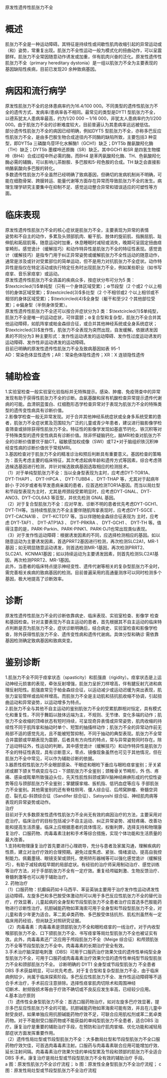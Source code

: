  原发性遗传性肌张力不全  
# 概述  
肌张力不全是一种运动障碍。其特征是持续性或间歇性肌肉收缩引起的异常运动或（和）姿势，常重复出现。肌张力不全性运动一般为模式化的扭曲动作，可以呈震颤样。肌张力不全常因随意动作诱发或加重，伴有肌肉兴奋的泛化。原发性遗传性肌张力不全（primary hereditary dystonia）是一组以肌张力不全为主要表现的基因缺陷性疾病，目前已发现20 余种致病基因。  
# 病因和流行病学  
原发性肌张力不全的总体患病率约为16.4/100 000。不同类型的遗传性肌张力不全的遗传方式、发病率/患病率各不相同。最常见的类型是DYT1 型肌张力不全，以德系犹太人患病率最高，约为$1/20\;000\;\sim\!1/16\;000$，非犹太人患病率约为1/200 000。由于肌张力不全的诊断难度较大，目前普遍认为其患病率远远被低估。  
部分遗传性肌张力不全的病因已经明确，例如DYT5 型肌张力不全，亦称多巴反应性肌张力不全，是由多巴胺生物合成途径内不同酶的缺陷所致，主要包括3 种亚型，即DYT5a 三磷酸鸟苷环化水解酶1（GCH1）缺乏；DYT5b 酪氨酸羟化酶（TH）缺乏；DYT5b 墨蝶呤还原酶（SR）缺乏。其中GCH1 和SR 是四氢生物蝶呤（BH4）合成过程中所必需的酶，而BH4 是苯丙氨酸羟化酶、TH、色氨酸羟化酶必需的辅酶，可以影响儿茶酚胺、多巴胺和5-羟色胺的合成。TH 缺乏会直接影响酪氨酸向多巴胺的转化。  
多数遗传性肌张力不全虽然已经明确了致病基因，但确切的发病机制尚不明确，可能在细胞骨架、跨膜转运、能量代谢等方面存在异常而导致肌张力不全的发生。病理生理学研究主要集中在抑制不足、感觉运动整合异常和错误适应的可塑性等方面。  
# 临床表现  
原发性遗传性肌张力不全的核心症状是肌张力不全，主要表现为异常的表情  
姿势和不自主的动作，多累及头颈部肌肉、躯干肌、肢体的旋前肌、指腕屈肌、趾伸肌和跖屈肌等。随意运动时加重，休息睡眠时减轻或消失，晚期可呈固定扭曲痉挛畸形。感觉诡计（缓解技巧）和动作特异性是肌张力不全的特征性表现。感觉诡计（缓解技巧）是指专门用于纠正异常姿势或缓解肌张力不全性运动的随意动作，通常是涉及或针对受累部位的简单运动，但不是用力对抗肌张力不全症状。动作特异性是指仅在特定活动或执行特定任务时出现肌张力不全，例如某些职业（如书写痉挛、音乐家痉挛）或运动。  
原发性遗传性肌张力不全涵盖的疾病众多，按症状分布可分为5 类：$\textcircled{1}$单纯型（只有一个身体区域受累）；$\circledcirc$节段型（2 个或2 个以上相邻的身体区域受累）；$\textcircled{3}$多灶型（2 个不相邻或2 个以上相邻或不相邻的身体区域受累）；$\textcircled{4}$全身型（躯干和至少2 个其他部位受累）；$\circledast$偏身型（半侧身体受累）。  
原发性遗传性肌张力不全还可以按合并症状分为3 类：$\textcircled{1}$单纯型，肌张力不全是唯一的运动症状，可伴震颤；$\circledcirc$复合型和复杂型，肌张力不全合并其他运动障碍，如肌阵挛或帕金森综合征，或合并其他神经系统或全身系统症状；$\textcircled{3}$发作性，肌张力不全表现为突然出现，自发缓解。依据诱发因素的不同分为3 种主要形式：发作性运动诱发的运动障碍、发作性过度运动诱发的运动障碍、发作性非运动诱发的运动障碍。  
目前已明确的原发性遗传性肌张力不全及致病基因如表 95-1  
AD：常染色体显性遗传；AR：常染色体隐性遗传；XR：X 连锁隐性遗传  
# 辅助检查  
1.实验室检查一般实验室化验指标并无特殊提示。感染、肿瘤、免疫筛查中的异常发现有助于获得性肌张力不全的诊断。血氨基酸和尿有机酸检查异常提示遗传代谢病的可能。血清铜蓝蛋白、红细胞形态学检查异常对于表现为肌张力不全的特殊类型的遗传变性病具有诊断价值。  
2.影像学检查一般无异常发现。对于合并其他神经系统症状或全身多系统受累的患者，肌张力不全症状累及范围较为广泛的儿童或青少年患者，建议进行脑影像学检查筛查或排除获得性肌张力不全。特征性的影像学发现如基底节钙化、铁沉积等对于特殊类型的遗传变性病具有诊断价值。除非怀疑脑钙化，脑MRI检查对肌张力不全的诊断价值要优于脑CT。磁敏感加权成像（SWI）或T2\*对于脑组织铁沉积神经变性病的诊断价值优于常规MRI。  
3.基因检查对于肌张力不全的精准诊治和预后判断具有重要意义。基因检查的策略为：首先考虑主要的临床特征，其次考虑起病年龄和遗传方式等因素，综合考虑筛选候选基因进行检测，并针对候选致病基因选取相应的检测技术。  
（1）对于单纯型肌张力不全：当以全身型表现为主时，应考虑DYT-TOR1A、DYT-THAP1 、 DYT-HPCA 、 DYT-TUBB4 、 DYT-THAP 等，尤其对于起病年龄小 于26岁或者有早发患病亲属的患者，应首选检测TOR1A基因。而当以局灶型和节段型表现为主时，尤其是颅颈段受累明显时，应考虑DYT-GNAL、DYT-ANO3、DYT-COL6A3 等亚型，并优先检测 GNAL 基因。  
（2）对于复合型肌张力不全：应对早发、诊断不明的患者优先考虑DYT-GCH1、DYT-TH等。当持续性肌张力不全主要伴随肌阵挛表现时，应考虑DYT-SGCE 、 DYT-CACNA1B 、 DYT-KCTD17 等。当以伴随帕金森综合征表现为 主时，应考虑 DYT-TAF1 、 DYT-ATP1A3 、 DYT-PRKRA 、 DYT-GCH1 、 DYT-TH 等。值得注意的是，PARK-Parkin、PARK-PINK1、PARK-DJ1也常出现类似表现。  
（3）对于发作性运动障碍：根据诱发因素的不同，应选择检测相应的基因。如以随意运动为主要诱发因素，首选PRRT2基因进行检测，再次检测SLC2A1，MR-1基因；如无明显随意运动诱发，则首选检测MR-1基因，再次检测PRRT2、SLC2A1、KCNMA1基因；如以持续运动为主要诱发因素，则首先检测SLC2A1基因，再次检测PRRT2、MR-1基因。  
此外，当患者的临床特点提示神经变性、遗传代谢等相关的复杂型肌张力不全时，需完善相关疾病的致病基因的检测。目前普遍采用的高通量测序可以同时检测多个基因，极大地提高了诊断效率。  
# 诊断  
原发性遗传性肌张力不全的诊断依靠病史、临床表现、实验室检查、影像学 检查和基因检查。针对主要表现为不自主运动的患者，首先根据其不自主运动的临床特点判断是否为肌张力不全，症状诊断明确后，结合病史、实验室检查和影像学检查，除外获得性肌张力不全、遗传变性病和遗传代谢病。具体分型和确诊 需依靠基因检测确定致病基因和致病突变。  
# 鉴别诊断  
1.肌张力不全不同于痉挛状态（spasticity）和肌强直（rigidity）。痉挛状态是上运动神经元损害的表现，牵张反射增强，肌张力呈折刀样增高，伴有腱反射亢进和病理反射阳性。肌强直常见于帕金森综合征，以运动减少或运动迟缓为突出表现，肌张力呈铅管样或齿轮样增高。而肌张力不全是主动肌和拮抗肌收缩不协调，引起扭曲运动和异常姿势，以运动增多为特点。  
2.肌张力不全与其他不自主运动的鉴别肌张力不全的受累肌群相对恒定，具有模式化和重复性，不同于舞蹈以肢体远端为主，不规则、无节律、变化多端的动作；肌张力不全收缩的顶峰状态有短时持续，可呈现奇异表情或异常姿势，肌肉收缩的持续性不同于肌阵挛和抽动时单个、短暂的抽搐样动作；肌张力不全的异常动作前无局部不适的感觉先兆，且不能被短暂抑制，不同于抽动的典型表现。肌张力不全常合并震颤或早期表现为震颤，后者具有方向性的特点，常与异常姿势同时存在。除了运动特征外，性运动的判断。其中感觉诡计（缓解技巧）和动作特异性是肌张力不全的特征性表现，具有诊断意义，零点、镜像现象虽然也可见于其他情况，但在肌张力不全中常见，可以作为辅助诊断的依据。  
3.器质性假性肌张力不全眼部感染、干眼症和眼睑下垂应与眼睑痉挛鉴别；牙关紧闭或颞下颌关节病变应与口 - 下颌肌张力不全鉴别；颈椎骨关节畸形，外 伤、疼痛、感染或眩晕所致强迫头位，先天性肌性斜颈或第Ⅳ脑神经麻痹形成的代偿性姿势等应与颈部肌张力不全鉴别；掌腱膜挛缩、扳机指、低钙血症等应与 手部肌张力不全鉴别。其他需鉴别的还有脊柱侧弯、僵人综合征、后颅窝肿瘤、脊髓空洞症、裂孔疝-斜颈综合征（Sandifer 综合征）、Satoyoshi 综合征、神经肌肉病等表现的异常姿势或动作。  
治疗  
目前对于大多数原发性遗传性肌张力不全尚无有效的病因治疗的方法，主要采用对症治疗。临床治疗的目标包括减少不自主运动、纠正异常姿势、减轻疼痛、改善功能和提高生活质量。临床上应根据患者的具体情况，权衡利弊，选择支持和物理康复治疗、口服药物、肉毒毒素注射和手术等综合措施，实现个体功能和生活质量的最大改善。  
1.支持和物理康复治疗首先要进行心理疏导，充分与患者及家属沟通，理解疾病的性质，建立对治疗疗效的合理预期。避免过度焦虑、紧张、情绪波动，提高自我控制能力。佩戴墨镜、眼镜支架或颈托，使用矫形器械等可以强化感觉诡计（缓解技巧），有助于减轻病程早期的局部症状。有经验的治疗师采用制动治疗、感觉训练等治疗方法，对于手部肌张力不全有一定疗效。重复经颅磁刺激、生物反馈治疗、脊髓刺激等也可以用于辅助治疗。  
2. 药物治疗  
（1）口服药物：抗癫痫药如卡马西平、苯妥英钠主要用于治疗发作性运动诱发性运动障碍。左旋多巴和多巴胺受体激动剂可以用于多巴反应性肌张力不全的替代治疗，疗效显著，儿童起病的全身型和节段型肌张力不全患者治疗应首选多巴胺能药物进行诊断性治疗。抗胆碱能药物如苯海索可用于全身型和节段型肌张力不全，对儿童和青少年更为适合。苯二氮卓类药物、多巴胺受体拮抗剂、肌松剂虽然有一定临床用药经验，但尚缺乏对照研究证据。  
（2）肉毒毒素：肉毒毒素是颈部肌张力不全和眼睑痉挛的一线治疗。对于内收型喉部肌张力不全、口下颌肌张力不全、书写痉挛等局灶型肌张力不全也被证实有效。此外，肉毒毒素还广泛应用于颅段肌张力不全（Meige 综合征）和颅颈肌张力不全等节段型肌张力不全中。肉毒毒素的长期治疗安全有效。  
3.手术治疗脑深部电刺激（DBS）可用于口服药治疗效果欠佳的遗传性单纯型全身型肌张力不全，可用于口服药或肉毒毒素治疗效果欠佳的遗传性单纯型节段型肌张力不全和颈部肌张力不全。 诊断明确的 DYT1  全身型或节段型肌张力 不全患者DBS 手术获益明显，可以优先考虑。对于复合型和复杂型肌张力不全，由于临床病例较少，尚属于临床探索阶段。多巴反应性肌张力不全、发作性运动障碍等不适合手术治疗，手术前应注意排除。选择性痉挛肌肉切除术和周围神经  
切断术、射频毁损术等由于疗效不确切或不良反应发生率高，已经较少应用。  
4.基本治疗原则  
（1）遗传性全身型肌张力不全：首选口服药物治疗。如对左旋多巴疗效显著，提示多巴反应性肌张力不全的可能。抗胆碱能药物如苯海索可能有效，并且在儿童中耐受良好。如果单独应用抗胆碱能药物疗效不足，可联合应用肌松剂或苯二氮卓类药物。对于不能耐受口服药物或不能获益的单纯型肌张力不全患者，适合DBS 治疗。康复治疗是重要的辅助治疗手段，在预防和治疗肌肉挛缩、优化功能和减轻局部症状方面发挥重要作用。  
（2）遗传性局灶型或节段型肌张力不全：大多数局灶型和节段型肌张力不全口服药物疗效欠佳，可首选肉毒毒素注射。口服药与肉毒毒素联合应用可能增加疗效、延长注射间隔。肉毒毒素治疗效果欠佳的单纯型累及节段和颈部的肌张力不全适合 DBS  手术。康复治疗是局灶型或节段型肌张力不全有效的辅助治疗 手段。  
a  图：原发性肌张力不全诊疗流程； b  图：原发性全身型肌张力不全治疗流程； c 图：原发性局灶型或节段型肌张力不全治疗流程  
